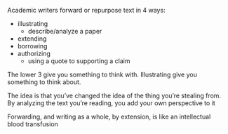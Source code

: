 Academic writers forward or repurpose text in 4 ways:

- illustrating
    - describe/analyze a paper
- extending
- borrowing
- authorizing
    - using a quote to supporting a claim



The lower 3 give you something to think with. Illustrating give you something to think about.

The idea is that you’ve changed the idea of the thing you’re stealing from. By analyzing the text you’re reading, you add your own perspective to it



Forwarding, and writing as a whole, by extension, is like an intellectual blood transfusion